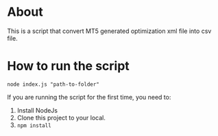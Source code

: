About
=====

This is a script that convert MT5 generated optimization xml file into csv file.

How to run the script
=====================

```
node index.js "path-to-folder"
```

If you are running the script for the first time, you need to:

1. Install NodeJs
2. Clone this project to your local.
3. `npm install`